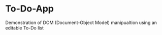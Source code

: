 # To-Do-App

Demonstration of DOM (Document-Object Model) manipualtion using an editable To-Do list 
